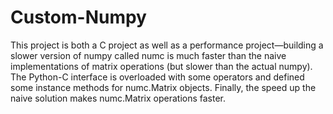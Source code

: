 # Custom-Numpy
This project is both a C project as well as a performance project—building a slower version of numpy called numc is much faster than the naive implementations of matrix operations (but slower than the actual numpy). The Python-C interface is overloaded with some operators and defined some instance methods for numc.Matrix objects. Finally, the speed up the naive solution makes numc.Matrix operations faster.
